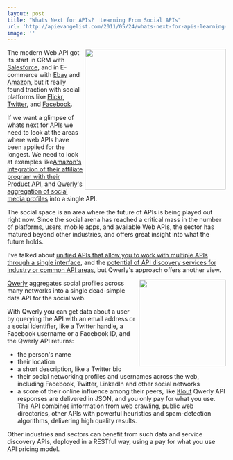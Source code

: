 ```yaml
---
layout: post
title: "Whats Next for APIs?  Learning From Social APIs"
url: 'http://apievangelist.com/2011/05/24/whats-next-for-apis-learning-from-social-apis/'
image: ''
---
```


[<img class="c1" src="http://kinlane-productions.s3.amazonaws.com/api-evangelist/Qwerly-A-Data-API-for-the-Social-Web.png" alt="" width="325" align="right" />][1]The modern Web API got its start in CRM with [Salesforce][2], and in E-commerce with [Ebay][3] and [Amazon][4], but it really found traction with social platforms like [Flickr][5], [Twitter][6], and [Facebook][7].

If we want a glimpse of whats next for APIs we need to look at the areas where web APIs have been applied for the longest. We need to look at examples like[Amazon's integration of their affiliate program with their Product API][8], and [Qwerly's aggregation of social media profiles][1] into a single API.

The social space is an area where the future of APIs is being played out right now. Since the social arena has reached a critical mass in the number of platforms, users, mobile apps, and available Web APIs, the sector has matured beyond other industries, and offers great insight into what the future holds.

I've talked about [unified APIs that allow you to work with multiple APIs through a single interface][9], and the [potential of API discovery services for industry or common API areas][10], but Qwerly's approach offers another view.

<img class="c1" src="http://kinlane-productions.s3.amazonaws.com/api-evangelist/qwerly.png" alt="" width="200" align="right" />[Qwerly][11] aggregates social profiles across many networks into a single dead-simple data API for the social web.

With Qwerly you can get data about a user by querying the API with an email address or a social identifier, like a Twitter handle, a Facebook username or a Facebook ID, and the Qwerly API returns:

  * the person's name
  * their location
  * a short description, like a Twitter bio
  * their social networking profiles and usernames across the web, including Facebook, Twitter, LinkedIn and other social networks
  * a score of their online influence among their peers, like [Klout][12]
Qwerly API responses are delivered in JSON, and you only pay for what you use. The API combines information from web crawling, public web directories, other APIs with powerful heuristics and spam-detection algorithms, delivering high quality results.

Other industries and sectors can benefit from such data and service discovery APIs, deployed in a RESTful way, using a pay for what you use API pricing model.

   [1]: http://qwerly.com/ (Querly's aggregation of social media profiles)
   [2]: http://blog.apievangelist.com/2011/01/28/history-of-apis-salesforce-com/ (Salesforce)
   [3]: http://blog.apievangelist.com/2011/01/26/history-of-apis-ebay/ (Ebay)
   [4]: http://blog.apievangelist.com/2011/01/28/history-of-apis-amazon-e-commerce/ (Amazon)
   [5]: http://blog.apievangelist.com/2011/02/09/history-of-apis-flickr-api/ (Flickr)
   [6]: http://blog.apievangelist.com/2011/01/26/history-of-apis-twitter/ (Twitter)
   [7]: http://blog.apievangelist.com/2011/01/28/history-of-apis-facebook-development-platform/ (Facebook)
   [8]: http://blog.apievangelist.com/2011/05/06/amazon-affiliate-is-integrated-with-product-api/ (Amazon's integration of their affiliate program with their Product API)
   [9]: http://blog.programmableweb.com/2011/05/02/unified-apis-or-api-standards-the-race-is-on/ (unified APIs that allow you to work with multiple APIs through a single interface)
   [10]: http://blog.apievangelist.com/2011/05/21/discovery-services-for-common-apis/ (potential of API discovery services for industry or common API areas)
   [11]: http://qwerly.com/ (Qwerly)
   [12]: http://beta.klout.com/home (Kout)
